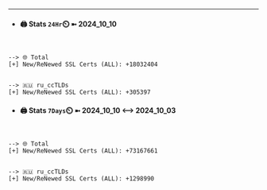 

---
- #### 🖨️ **Stats** `24Hr`⏲️ ➼ 2024_10_10
```console


--> 🌐 Total
[+] New/ReNewed SSL Certs (ALL): +18032404


--> 🇷🇺 ru_ccTLDs
[+] New/ReNewed SSL Certs (ALL): +305397

```

- #### 🖨️ **Stats** `7Days`⏲️ ➼ 2024_10_10 <--> 2024_10_03
```console


--> 🌐 Total
[+] New/ReNewed SSL Certs (ALL): +73167661


--> 🇷🇺 ru_ccTLDs
[+] New/ReNewed SSL Certs (ALL): +1298990

```

